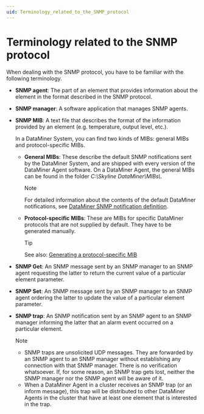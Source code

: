 ```yaml
---
uid: Terminology_related_to_the_SNMP_protocol
---
```


# Terminology related to the SNMP protocol

When dealing with the SNMP protocol, you have to be familiar with the following terminology.

- **SNMP agent**: The part of an element that provides information about the element in the format described in the SNMP protocol.

- **SNMP manager**: A software application that manages SNMP agents.

- **SNMP MIB**: A text file that describes the format of the information provided by an element (e.g. temperature, output level, etc.).

  In a DataMiner System, you can find two kinds of MIBs: general MIBs and protocol-specific MIBs.

  - **General MIBs**: These describe the default SNMP notifications sent by the DataMiner System, and are shipped with every version of the DataMiner Agent software. On a DataMiner Agent, the general MIBs can be found in the folder *C:\\Skyline DataMiner\\MIBs\\*.

    > [!NOTE]
    > For detailed information about the contents of the default DataMiner notifications, see [DataMiner SNMP notification definition](xref:Default_DataMiner_notification).

  - **Protocol-specific MIBs**: These are MIBs for specific DataMiner protocols that are not supplied by default. They have to be generated manually.

    > [!TIP]
    > See also: [Generating a protocol-specific MIB](xref:Advanced_protocol_functionality#generating-a-protocol-specific-mib)

- **SNMP Get**: An SNMP message sent by an SNMP manager to an SNMP agent requesting the latter to return the current value of a particular element parameter.

- **SNMP Set**: An SNMP message sent by an SNMP manager to an SNMP agent ordering the latter to update the value of a particular element parameter.

- **SNMP trap**: An SNMP notification sent by an SNMP agent to an SNMP manager informing the latter that an alarm event occurred on a particular element.

  > [!NOTE]
  >
  > - SNMP traps are unsolicited UDP messages. They are forwarded by an SNMP agent to an SNMP manager without establishing any connection with that SNMP manager. There is no verification whatsoever. If, for some reason, an SNMP trap gets lost, neither the SNMP manager nor the SNMP agent will be aware of it.
  > - When a DataMiner Agent in a cluster receives an SNMP trap (or an inform message), this trap will be distributed to other DataMiner Agents in the cluster that have at least one element that is interested in the trap.
